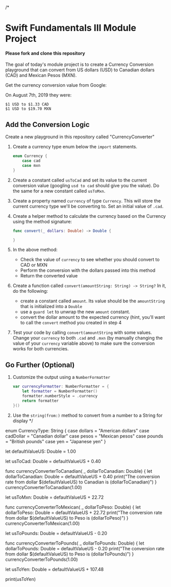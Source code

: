 /*
# Swift Fundamentals III Module Project

#### **Please fork and clone this repository**

The goal of today's module project is to create a Currency Conversion playground that can convert from US dollars (USD) to Canadian dollars (CAD) and Mexican Pesos (MXN).

Get the currency conversion value from Google:

On August 7th, 2019 they were:

	$1 USD to $1.33 CAD
	$1 USD to $19.70 MXN

## Add the Conversion Logic

Create a new playground in this repository called "CurrencyConverter"

1. Create a currency type enum below the `import` statements.

	```swift
	enum Currency {
	    case cad
	    case mxn
	}
	```
2. Create a constant called `usToCad` and set its value to the current conversion value (googling `usd to cad` should give you the value). Do the same for a new constant called `usToMxn`.
3. Create a property named `currency` of type `Currency`. This will store the current currency type we'll be converting to. Set an initial value of `.cad`.
4. Create a helper method to calculate the currency based on the Currency using the method signature:
	```swift
	func convert(_ dollars: Double) -> Double {
	
	}
	```
5. In the above method:
    * Check the value of `currency` to see whether you should convert to CAD or MXN
    * Perform the conversion with the dollars passed into this method
    * Return the converted value
6. Create a function called `convert(amountString: String) -> String?` In it, do the following:
    * create a constant called `amount`. Its value should be the `amountString` that is initialized into a `Double`
    * use a `guard let` to unwrap the new `amount` constant.
    * convert the dollar amount to the expected currency (hint, you'll want to call the `convert` method you created in step 4
7. Test your code by calling `convert(amountString` with some values. Change your `currency` to both `.cad` and `.mxn` (by manually changing the value of your `currency` variable above) to make sure the conversion works for both currencies.


## Go Further (Optional)

1. Customize the output using a `NumberFormatter`

	```swift
	var currencyFormatter: NumberFormatter = {
	    let formatter = NumberFormatter()
	    formatter.numberStyle = .currency
	    return formatter
	}()
	```

2. Use the `string(from:)` method to convert from a number to a String for display
*/



enum CurrencyType: String {
  case dollars = "American dollars"
  case cadDollar = "Canadian dollar" 
  case pesos = "Mexican pesos"
  case pounds = "British pounds"
  case yen = "Japanese yen"
}




let defaultValueUS: Double = 1.00 

let usToCad: Double = defaultValueUS + 0.40

func currencyConverterToCanadian( _ dollarToCanadian: Double) {
  let dollarToCanadian: Double = defaultValueUS + 0.40
  print("The conversion rate from dollar $\(defaultValueUS) to Canadian is \(dollarToCanadian)")
}
currencyConverterToCanadian(1.00)




let usToMxn: Double = defaultValueUS + 22.72

func currencyConverterToMexican( _ dollarToPeso: Double) {
  let dollarToPeso: Double = defaultValueUS + 22.72
  print("The conversion rate from dollar $\(defaultValueUS) to Peso is \(dollarToPeso)")
}
currencyConverterToMexican(1.00)




let usToPounds: Double = defaultValueUS - 0.20

func currencyConverterToPounds( _ dollarToPounds: Double) {
  let dollarToPounds: Double = defaultValueUS - 0.20
  print("The conversion rate from dollar $\(defaultValueUS) to Peso is \(dollarToPounds)")
}
currencyConverterToPounds(1.00)




let usToYen: Double = defaultValueUS +  107.48

print(usToYen)


